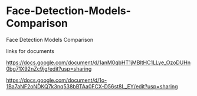 # Face-Detection-Models-Comparison
Face Detection Models Comparison


links for documents

https://docs.google.com/document/d/1anM0qbHT1jMBltHC1LLye_OzoDUHn0bg71X92nZc9jg/edit?usp=sharing

https://docs.google.com/document/d/1o-1Ba7aNF2oNDKQ7k3nq538bBTAa0FCX-D56st8L_EY/edit?usp=sharing
